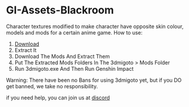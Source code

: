 # GI-Assets-Blackroom
Character textures modified to make character have opposite skin colour, models and mods for a certain anime game.
How to use:
1) [Download](https://github.com/SilentNightSound/GI-Model-Importer)
2) Extract It
3) Download The Mods And Extract Them
4) Put The Extracted Mods Folders In The 3dmigoto > Mods Folder
5) Run 3dmigoto.exe And Then Run Genshin Impact

Warning: There have been no Bans for using 3dmigoto yet, but if you DO get banned, we take no responsibility.

if you need help, you can join us at [discord](https://discord.gg/agmg)
